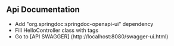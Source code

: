 ## Api Documentation

+ Add "org.springdoc:springdoc-openapi-ui" dependency
+ Fill HelloController class with tags
+ Go to [API SWAGGER] (http://localhost:8080/swagger-ui.html)
